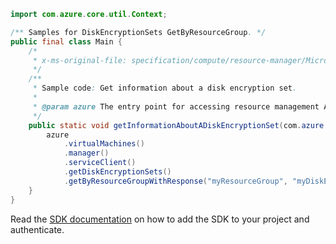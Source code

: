 ```java
import com.azure.core.util.Context;

/** Samples for DiskEncryptionSets GetByResourceGroup. */
public final class Main {
    /*
     * x-ms-original-file: specification/compute/resource-manager/Microsoft.Compute/stable/2021-08-01/examples/GetInformationAboutADiskEncryptionSet.json
     */
    /**
     * Sample code: Get information about a disk encryption set.
     *
     * @param azure The entry point for accessing resource management APIs in Azure.
     */
    public static void getInformationAboutADiskEncryptionSet(com.azure.resourcemanager.AzureResourceManager azure) {
        azure
            .virtualMachines()
            .manager()
            .serviceClient()
            .getDiskEncryptionSets()
            .getByResourceGroupWithResponse("myResourceGroup", "myDiskEncryptionSet", Context.NONE);
    }
}
```

Read the [SDK documentation](https://github.com/Azure/azure-sdk-for-java/blob/azure-resourcemanager_2.12.0/sdk/resourcemanager/azure-resourcemanager/README.md) on how to add the SDK to your project and authenticate.
